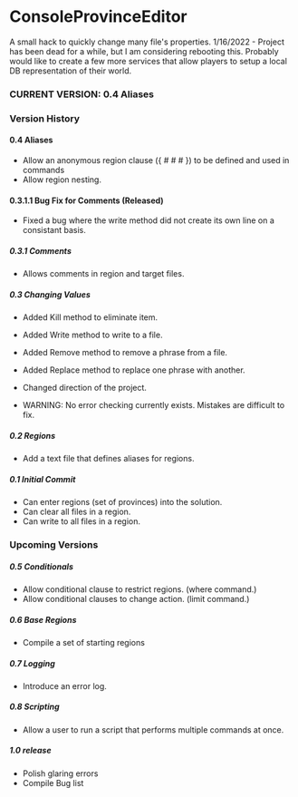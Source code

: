 # ConsoleProvinceEditor
A small hack to quickly change many file's properties.
1/16/2022 - Project has been dead for a while, but I am considering rebooting this. 
Probably would like to create a few more services that allow players to setup a local DB representation of their world.

### CURRENT VERSION: 0.4 Aliases

### Version History

#### 0.4 Aliases
* Allow an anonymous region clause ({ # # # }) to be defined and used in commands
* Allow region nesting.

#### 0.3.1.1 Bug Fix for Comments (Released)
* Fixed a bug where the write method did not create its own line on a consistant basis.

##### 0.3.1 Comments
* Allows comments in region and target files.

##### 0.3 Changing Values
* Added Kill method to eliminate item.
* Added Write method to write to a file.
* Added Remove method to remove a phrase from a file.
* Added Replace method to replace one phrase with another.
* Changed direction of the project.

* WARNING: No error checking currently exists. Mistakes are difficult to fix.

##### 0.2 Regions 
* Add a text file that defines aliases for regions.

##### 0.1 Initial Commit
* Can enter regions (set of provinces) into the solution.
* Can clear all files in a region.
* Can write to all files in a region.

### Upcoming Versions

##### 0.5 Conditionals
* Allow conditional clause to restrict regions. (where command.)
* Allow conditional clauses to change action. (limit command.)

##### 0.6 Base Regions
* Compile a set of starting regions

##### 0.7 Logging
* Introduce an error log.

##### 0.8 Scripting
* Allow a user to run a script that performs multiple commands at once.

##### 1.0 release
* Polish glaring errors
* Compile Bug list

